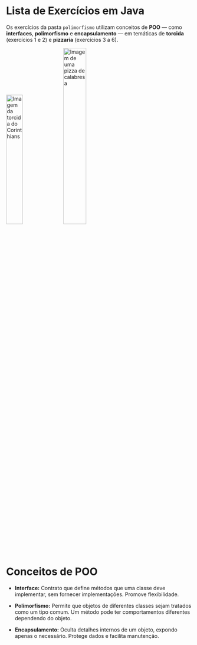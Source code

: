 # Lista de Exercícios em Java

Os exercícios da pasta `polimorfismo` utilizam conceitos de **POO** — como **interfaces**, **polimorfismo** e **encapsulamento** — em temáticas de **torcida** (exercícios 1 e 2) e **pizzaria** (exercícios 3 a 6).

<div>
  <img src="https://th.bing.com/th/id/R.a12054090c48bb643c031d06261d6637?rik=jIcUxCqMCloLpA&pid=ImgRaw&r=0" alt="Imagem da torcida do Corinthians" width="30%"" />
  <img src="https://th.bing.com/th/id/OIP.XzUnt5Afjbz_9Bmkng2IMQHaEK?rs=1&pid=ImgDetMain" alt="Imagem de uma pizza de calabresa" width="35%" />
</div>

# Conceitos de POO
- **Interface:** Contrato que define métodos que uma classe deve implementar, sem fornecer implementações. Promove flexibilidade.

- **Polimorfismo:** Permite que objetos de diferentes classes sejam tratados como um tipo comum. Um método pode ter comportamentos diferentes dependendo do objeto.

- **Encapsulamento:** Oculta detalhes internos de um objeto, expondo apenas o necessário. Protege dados e facilita manutenção.

